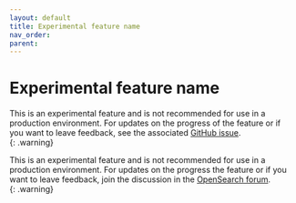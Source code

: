 ```yaml
---
layout: default
title: Experimental feature name
nav_order: 
parent: 
---
```


# Experimental feature name

This is an experimental feature and is not recommended for use in a production environment. For updates on the progress of the feature or if you want to leave feedback, see the associated [GitHub issue](https://example.issue.link).    
{: .warning}

This is an experimental feature and is not recommended for use in a production environment. For updates on the progress the feature or if you want to leave feedback, join the discussion in the [OpenSearch forum](https://forum.opensearch.org/).    
{: .warning}